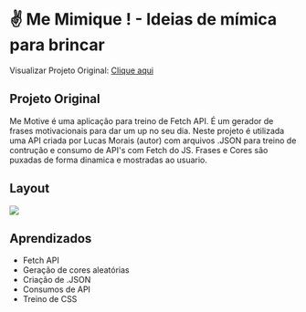 # ✌ Me Mimique ! -  Ideias de mímica para brincar

Visualizar Projeto Original: [Clique aqui](https://moraislucas.github.io/MeMotive/)
<br>

## Projeto Original

Me Motive é uma aplicação para treino de Fetch API. É um gerador de frases motivacionais para dar um up no seu dia.
Neste projeto é utilizada uma API criada por Lucas Morais (autor) com arquivos .JSON para treino de contrução e consumo de API's com Fetch do JS.
Frases e Cores são puxadas de forma dinamica e mostradas ao usuario. 
<br>

## Layout
![](https://github.com/moraislucas/MeMotive/blob/master/preview/1.jpg)

## Aprendizados 
- Fetch API
- Geração de cores aleatórias
- Criação de .JSON
- Consumos de API
- Treino de CSS


